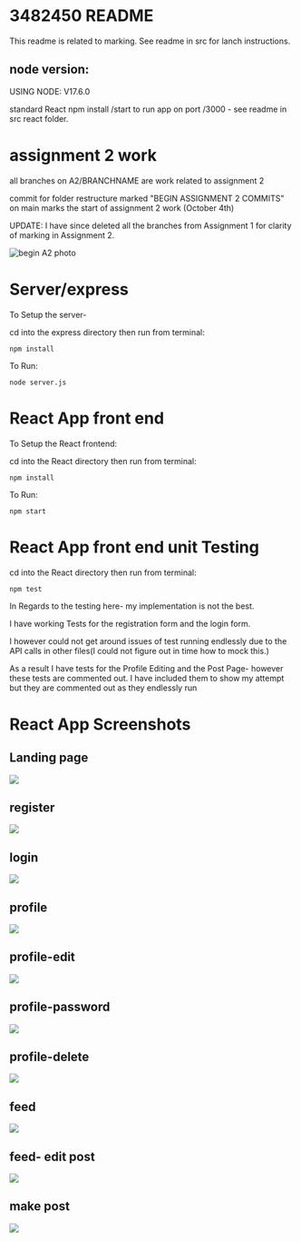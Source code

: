 # 3482450 README

This readme is related to marking. See readme in src for lanch instructions.

## node version:

USING NODE: V17.6.0

standard React npm install /start to run app on port /3000 - see readme in src react folder.

# assignment 2 work

all branches on A2/BRANCHNAME are work related to assignment 2

commit for folder restructure marked "BEGIN ASSIGNMENT 2 COMMITS" on main marks the start of assignment 2 work (October 4th)

UPDATE: I have since deleted all the branches from Assignment 1 for clarity of marking in Assignment 2.

<img src="./ReadMeImages/A2_Main.png" alt="begin A2 photo" title="begin A2 photo">

# Server/express

To Setup the server-

cd into the express directory then run from terminal:

`npm install`

To Run:

`node server.js`

# React App front end

To Setup the React frontend:

cd into the React directory then run from terminal:

`npm install`

To Run:

`npm start`

# React App front end unit Testing

cd into the React directory then run from terminal:

`npm test`

In Regards to the testing here- my implementation is not the best.

I have working Tests for the registration form and the login form.

I however could not get around issues of test running endlessly due to the API calls in other files(I could not figure out in time how to mock this.)

As a result I have tests for the Profile Editing and the Post Page- however these tests are commented out. I have included them to show my attempt but they are commented out as they endlessly run

# React App Screenshots

## Landing page

<img src="./ReadMeImages/landingPage.png">

## register

<img src="./ReadMeImages/register.png">

## login

<img src="./ReadMeImages/login.png">

## profile

<img src="./ReadMeImages/profile.png">

## profile-edit

<img src="./ReadMeImages/edit.png">

## profile-password

<img src="./ReadMeImages/passwordChange.png">

## profile-delete

<img src="./ReadMeImages/delete.png">

## feed

<img src="./ReadMeImages/feed.png">

## feed- edit post

<img src="./ReadMeImages/post-edit.png">

## make post

<img src="./ReadMeImages/makePost.png">
